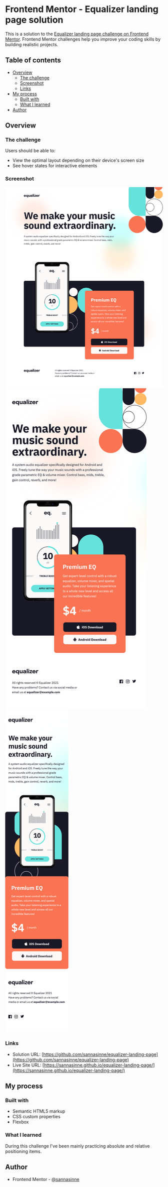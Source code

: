 # Frontend Mentor - Equalizer landing page solution

This is a solution to the [Equalizer landing page challenge on Frontend Mentor](https://www.frontendmentor.io/challenges/equalizer-landing-page-7VJ4gp3DE). Frontend Mentor challenges help you improve your coding skills by building realistic projects. 

## Table of contents

- [Overview](#overview)
  - [The challenge](#the-challenge)
  - [Screenshot](#screenshot)
  - [Links](#links)
- [My process](#my-process)
  - [Built with](#built-with)
  - [What I learned](#what-i-learned)
- [Author](#author)

## Overview

### The challenge

Users should be able to:

- View the optimal layout depending on their device's screen size
- See hover states for interactive elements

### Screenshot

![](./assets/screenshot-desktop.png)
![](./assets/screenshot-tablet.png)
![](./assets/screenshot-mobile.png)

### Links

- Solution URL: [https://github.com/sannasinne/equalizer-landing-page](https://github.com/sannasinne/equalizer-landing-page)
- Live Site URL: [https://sannasinne.github.io/equalizer-landing-page/](https://sannasinne.github.io/equalizer-landing-page/)

## My process

### Built with

- Semantic HTML5 markup
- CSS custom properties
- Flexbox

### What I learned

During this challenge I've been mainly practicing absolute and relative positioning items.

## Author

- Frontend Mentor - [@sannasinne](https://www.frontendmentor.io/profile/sannasinne)
